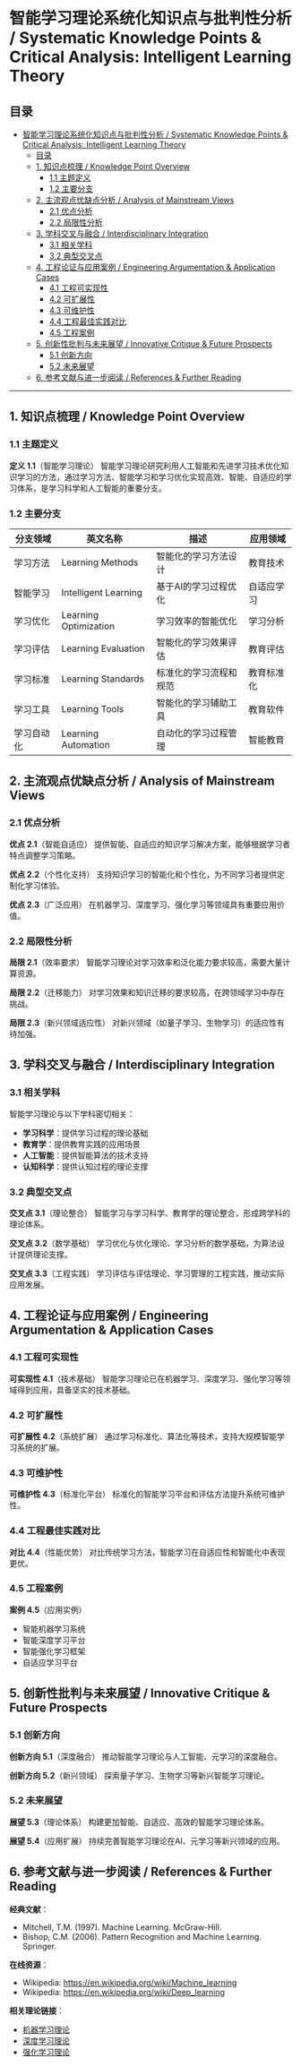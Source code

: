 # 智能学习理论系统化知识点与批判性分析 / Systematic Knowledge Points & Critical Analysis: Intelligent Learning Theory

## 目录

- [智能学习理论系统化知识点与批判性分析 / Systematic Knowledge Points \& Critical Analysis: Intelligent Learning Theory](#智能学习理论系统化知识点与批判性分析--systematic-knowledge-points--critical-analysis-intelligent-learning-theory)
  - [目录](#目录)
  - [1. 知识点梳理 / Knowledge Point Overview](#1-知识点梳理--knowledge-point-overview)
    - [1.1 主题定义](#11-主题定义)
    - [1.2 主要分支](#12-主要分支)
  - [2. 主流观点优缺点分析 / Analysis of Mainstream Views](#2-主流观点优缺点分析--analysis-of-mainstream-views)
    - [2.1 优点分析](#21-优点分析)
    - [2.2 局限性分析](#22-局限性分析)
  - [3. 学科交叉与融合 / Interdisciplinary Integration](#3-学科交叉与融合--interdisciplinary-integration)
    - [3.1 相关学科](#31-相关学科)
    - [3.2 典型交叉点](#32-典型交叉点)
  - [4. 工程论证与应用案例 / Engineering Argumentation \& Application Cases](#4-工程论证与应用案例--engineering-argumentation--application-cases)
    - [4.1 工程可实现性](#41-工程可实现性)
    - [4.2 可扩展性](#42-可扩展性)
    - [4.3 可维护性](#43-可维护性)
    - [4.4 工程最佳实践对比](#44-工程最佳实践对比)
    - [4.5 工程案例](#45-工程案例)
  - [5. 创新性批判与未来展望 / Innovative Critique \& Future Prospects](#5-创新性批判与未来展望--innovative-critique--future-prospects)
    - [5.1 创新方向](#51-创新方向)
    - [5.2 未来展望](#52-未来展望)
  - [6. 参考文献与进一步阅读 / References \& Further Reading](#6-参考文献与进一步阅读--references--further-reading)

---

## 1. 知识点梳理 / Knowledge Point Overview

### 1.1 主题定义

**定义 1.1**（智能学习理论）
智能学习理论研究利用人工智能和先进学习技术优化知识学习的方法，通过学习方法、智能学习和学习优化实现高效、智能、自适应的学习体系，是学习科学和人工智能的重要分支。

### 1.2 主要分支

| 分支领域     | 英文名称         | 描述                         | 应用领域         |
|--------------|------------------|------------------------------|------------------|
| 学习方法     | Learning Methods | 智能化的学习方法设计         | 教育技术         |
| 智能学习     | Intelligent Learning | 基于AI的学习过程优化       | 自适应学习       |
| 学习优化     | Learning Optimization | 学习效率的智能优化         | 学习分析         |
| 学习评估     | Learning Evaluation | 智能化的学习效果评估       | 教育评估         |
| 学习标准     | Learning Standards | 标准化的学习流程和规范     | 教育标准化       |
| 学习工具     | Learning Tools   | 智能化的学习辅助工具       | 教育软件         |
| 学习自动化   | Learning Automation | 自动化的学习过程管理       | 智能教育         |

## 2. 主流观点优缺点分析 / Analysis of Mainstream Views

### 2.1 优点分析

**优点 2.1**（智能自适应）
提供智能、自适应的知识学习解决方案，能够根据学习者特点调整学习策略。

**优点 2.2**（个性化支持）
支持知识学习的智能化和个性化，为不同学习者提供定制化学习体验。

**优点 2.3**（广泛应用）
在机器学习、深度学习、强化学习等领域具有重要应用价值。

### 2.2 局限性分析

**局限 2.1**（效率要求）
智能学习理论对学习效率和泛化能力要求较高，需要大量计算资源。

**局限 2.2**（迁移能力）
对学习效果和知识迁移的要求较高，在跨领域学习中存在挑战。

**局限 2.3**（新兴领域适应性）
对新兴领域（如量子学习、生物学习）的适应性有待加强。

## 3. 学科交叉与融合 / Interdisciplinary Integration

### 3.1 相关学科

智能学习理论与以下学科密切相关：

- **学习科学**：提供学习过程的理论基础
- **教育学**：提供教育实践的应用场景
- **人工智能**：提供智能算法的技术支持
- **认知科学**：提供认知过程的理论支撑

### 3.2 典型交叉点

**交叉点 3.1**（理论整合）
智能学习与学习科学、教育学的理论整合，形成跨学科的理论体系。

**交叉点 3.2**（数学基础）
学习优化与优化理论、学习分析的数学基础，为算法设计提供理论支撑。

**交叉点 3.3**（工程实践）
学习评估与评估理论、学习管理的工程实践，推动实际应用发展。

## 4. 工程论证与应用案例 / Engineering Argumentation & Application Cases

### 4.1 工程可实现性

**可实现性 4.1**（技术基础）
智能学习理论已在机器学习、深度学习、强化学习等领域得到应用，具备坚实的技术基础。

### 4.2 可扩展性

**可扩展性 4.2**（系统扩展）
通过学习标准化、算法化等技术，支持大规模智能学习系统的扩展。

### 4.3 可维护性

**可维护性 4.3**（标准化平台）
标准化的智能学习平台和评估方法提升系统可维护性。

### 4.4 工程最佳实践对比

**对比 4.4**（性能优势）
对比传统学习方法，智能学习在自适应性和智能化中表现更优。

### 4.5 工程案例

**案例 4.5**（应用实例）

- 智能机器学习系统
- 智能深度学习平台
- 智能强化学习框架
- 自适应学习平台

## 5. 创新性批判与未来展望 / Innovative Critique & Future Prospects

### 5.1 创新方向

**创新方向 5.1**（深度融合）
推动智能学习理论与人工智能、元学习的深度融合。

**创新方向 5.2**（新兴领域）
探索量子学习、生物学习等新兴智能学习理论。

### 5.2 未来展望

**展望 5.3**（理论体系）
构建更加智能、自适应、高效的智能学习理论体系。

**展望 5.4**（应用扩展）
持续完善智能学习理论在AI、元学习等新兴领域的应用。

## 6. 参考文献与进一步阅读 / References & Further Reading

**经典文献**：

- Mitchell, T.M. (1997). Machine Learning. McGraw-Hill.
- Bishop, C.M. (2006). Pattern Recognition and Machine Learning. Springer.

**在线资源**：

- Wikipedia: <https://en.wikipedia.org/wiki/Machine_learning>
- Wikipedia: <https://en.wikipedia.org/wiki/Deep_learning>

**相关理论链接**：

- [机器学习理论](../01_Machine_Learning_Theory.md)
- [深度学习理论](../02_Deep_Learning_Theory.md)
- [强化学习理论](../03_Reinforcement_Learning_Theory.md)

